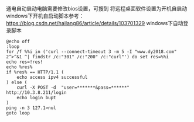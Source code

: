 通电自动启动电脑需要修改bios设置，可搜到
将远程桌面软件设置为开机自启动
windows下开机自启动脚本参考：https://blog.csdn.net/hailang86/article/details/103701329
windows下自动登录脚本
```
@echo off
:loop
for /f %%i in ('curl --connect-timeout 3 -m 5 -I "www.dy2018.com" 2^>^&1 ^| findstr /c:"301" /c:"200" /c:"curl"') do set res=%%i
echo res=!res!
echo %res%
if %res% == HTTP/1.1 (
    echo access ipv4 successful
) else (
    curl -X POST -d  "user=*******&pass=******" http://10.3.8.211/login
    echo login bupt
)
ping -n 3 127.1>nul
goto loop
```